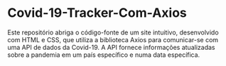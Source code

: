 # Covid-19-Tracker-Com-Axios
Este repositório abriga o código-fonte de um site intuitivo, desenvolvido com HTML e CSS, que utiliza a biblioteca Axios para comunicar-se com uma API de dados da Covid-19. A API fornece informações atualizadas sobre a pandemia em um país específico e numa data específica.
